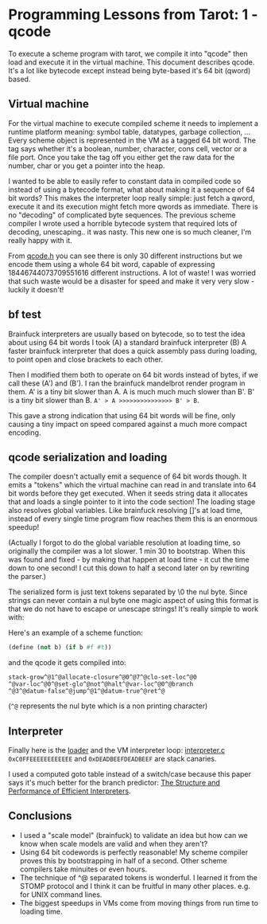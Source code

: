 # Programming Lessons from Tarot: 1 - qcode

To execute a scheme program with tarot, we compile it into "qcode" then load and execute it in the virtual machine. This document describes qcode. It's a lot like bytecode except instead being byte-based it's 64 bit (qword) based.

## Virtual machine

For the virtual machine to execute compiled scheme it needs to implement a runtime platform meaning: symbol table, datatypes, garbage collection, ... Every scheme object is represented in the VM as a tagged 64 bit word. The tag says whether it's a boolean, number, character, cons cell, vector or a file port. Once you take the tag off you either get the raw data for the number, char or you get a pointer into the heap.

I wanted to be able to easily refer to constant data in compiled code so instead of using a bytecode format, what about making it a sequence of 64 bit words? This makes the interpreter loop really simple: just fetch a qword, execute it and its execution might fetch more qwords as immediate. There is no "decoding" of complicated byte sequences. The previous scheme compiler I wrote used a horrible bytecode system that required lots of decoding, unescaping.. it was nasty. This new one is so much cleaner, I'm really happy with it.

From [qcode.h](https://notabug.org/rain1/tarot-viewing/src/master/vm/qcodes.h) you can see there is only 30 different instructions but we encode them using a whole 64 bit word, capable of expressing 18446744073709551616 different instructions. A lot of waste! I was worried that such waste would be a disaster for speed and make it very very slow - luckily it doesn't!

## bf test

Brainfuck interpreters are usually based on bytecode, so to test the idea about using 64 bit words I took (A) a standard brainfuck interpreter (B) A faster brainfuck interpreter that does a quick assembly pass during loading, to point open and close brackets to each other.

Then I modified them both to operate on 64 bit words instead of bytes, if we call these (A') and (B'). I ran the brainfuck mandelbrot render program in them. A' is a tiny bit slower than A. A is much much much slower than B'. B' is a tiny bit slower than B. `A' > A >>>>>>>>>>>>>>> B' > B`.

This gave a strong indication that using 64 bit words will be fine, only causing a tiny impact on speed compared against a much more compact encoding.

## qcode serialization and loading

The compiler doesn't actually emit a sequence of 64 bit words though. It emits a "tokens" which the virtual machine can read in and translate into 64 bit words before they get executed. When it seeds string data it allocates that and loads a single pointer to it into the code section! The loading stage also resolves global variables. Like brainfuck resolving []'s at load time, instead of every single time program flow reaches them this is an enormous speedup!

(Actually I forgot to do the global variable resolution at loading time, so originally the compiler was a lot slower. 1 min 30 to bootstrap. When this was found and fixed - by making that happen at load time - it cut the time down to one second! I cut this down to half a second later on by rewriting the parser.)

The serialized form is just text tokens separated by \0 the nul byte. Since strings can never contain a nul byte one magic aspect of using this format is that we do not have to escape or unescape strings! It's really simple to work with:

Here's an example of a scheme function:

```scheme
(define (not b) (if b #f #t))
```

and the qcode it gets compiled into:

```
stack-grow^@1^@allocate-closure^@0^@7^@clo-set-loc^@0
^@var-loc^@0^@set-glo^@not^@halt^@var-loc^@0^@branch
^@3^@datum-false^@jump^@1^@datum-true^@ret^@
```

(`^@` represents the nul byte which is a non printing character)

## Interpreter

Finally here is the [loader](https://notabug.org/rain1/tarot-viewing/src/master/vm/loader.c) and the VM interpreter loop: [interpreter.c](https://notabug.org/rain1/tarot-viewing/src/master/vm/interpreter.c) `0xC0FFEEEEEEEEEEEE` and `0xDEADBEEFDEADBEEF` are stack canaries.

I used a computed goto table instead of a switch/case because this paper says it's much better for the branch predictor: [The Structure and Performance of Efficient Interpreters](https://www.jilp.org/vol5/v5paper12.pdf).

## Conclusions

* I used a "scale model" (brainfuck) to validate an idea but how can we know when scale models are valid and when they aren't?
* Using 64 bit codewords is perfectly reasonable! My scheme compiler proves this by bootstrapping in half of a second. Other scheme compilers take minuites or even hours.
* The technique of ^@ separated tokens is wonderful. I learned it from the STOMP protocol and I think it can be fruitful in many other places. e.g. for UNIX command lines.
* The biggest speedups in VMs come from moving things from run time to loading time.

